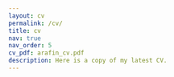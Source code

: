 ```yaml
---
layout: cv
permalink: /cv/
title: cv
nav: true
nav_order: 5
cv_pdf: arafin_cv.pdf
description: Here is a copy of my latest CV.
---
```

